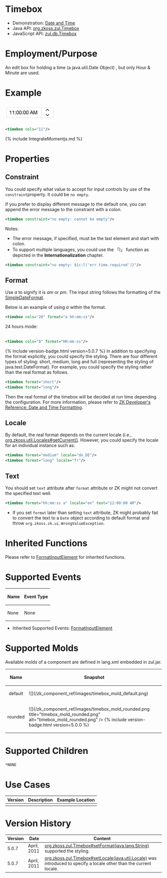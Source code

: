 

# Timebox

- Demonstration: [Date and Time](http://www.zkoss.org/zkdemo/input/date_and_time_picker)
- Java API: [org.zkoss.zul.Timebox](https://www.zkoss.org/javadoc/latest/zk/org/zkoss/zul/Timebox.html)
- JavaScript API: [zul.db.Timebox](https://www.zkoss.org/javadoc/latest/jsdoc/classes/zul.db.Timebox.html)


# Employment/Purpose

An edit box for holding a time (a java.util.Date Object) , but only Hour
& Minute are used.

# Example

![](/zk_component_ref/images/ZKCompRef_Timebox.png)

```xml
<timebox cols="11"/>
```

{% include IntegrateMomentjs.md %}

# Properties

## Constraint

You could specify what value to accept for input controls by use of the
`constraint`property. It could be `no empty`.

If you prefer to display different message to the default one, you can
append the error message to the constraint with a colon.

```xml
<timebox constraint="no empty: cannot be empty"/>
```

Notes:

- The error message, if specified, must be the last element and start
  with colon.
- To support multiple languages, you could use the 「l」 function as
  depicted in the **Internationalization** chapter.

```xml
<timebox constraint="no empty: ${c:l('err.time.required')}"/>
```

## Format

Use *a* to signify it is *am* or *pm*. The input string follows the
formatting of the
[SimpleDateFormat](http://java.sun.com/j2se/1.5.0/docs/api/java/text/SimpleDateFormat.html).

Below is an example of using *a* within the format.

```xml
<timebox cols="20" format="a hh:mm:ss"/>
```

24 hours mode:

```xml
 
<timebox cols="8" format="HH:mm:ss"/>
```

{% include version-badge.html version=5.0.7 %} In addition to specifying the format
explicitly, you could specify the styling. There are four different
types of styling: short, medium, long and full (representing the styling
of java.text.DateFormat). For example, you could specify the styling
rather than the real format as follows.

```xml
<timebox format="short"/>
<timebox format="long"/>
```

Then the real format of the timebox will be decided at run time
depending the configuration. For more information, please refer to [ZK Developer's Reference: Date and Time Formatting]({{site.baseurl}}/zk_dev_ref/internationalization/date_and_time_formatting).

## Locale

By default, the real format depends on the current locale (i.e.,
[org.zkoss.util.Locales#getCurrent()](https://www.zkoss.org/javadoc/latest/zk/org/zkoss/util/Locales.html#getCurrent()).
However, you could specify the locale for an individual instance such
as:

```xml
<timebox format="medium" locale="de_DE"/>
<timebox format="long" locale="fr"/>
```

## Text

You should set `text` attribute after `format` attribute or ZK might not
convert the specified text well.

```xml
<timebox format="hh:mm:ss a" locale="en" text="12:00:00 AM"/>
```

- If you set `format` later than setting `text` attribute, ZK might
  probably fail to convert the text to a `Date` object according to
  default format and throw `org.zkoss.zk.ui.WrongValueException`.

# Inherited Functions

Please refer to [ FormatInputElement]({{site.baseurl}}/zk_component_ref/base_components/formatinputelement)
for inherited functions.

# Supported Events

<table>
<thead>
<tr class="header">
<th><center>
<p>Name</p>
</center></th>
<th><center>
<p>Event Type</p>
</center></th>
</tr>
</thead>
<tbody>
<tr class="odd">
<td><p>None</p></td>
<td><p>None</p></td>
</tr>
</tbody>
</table>

- Inherited Supported Events: [ FormatInputElement]({{site.baseurl}}/zk_component_ref/base_components/formatinputelement#Supported_Events)

# Supported Molds

Available molds of a component are defined in lang.xml embedded in
zul.jar.

<table>
<thead>
<tr class="header">
<th><center>
<p>Name</p>
</center></th>
<th><center>
<p>Snapshot</p>
</center></th>
</tr>
</thead>
<tbody>
<tr class="odd">
<td><center>
<p>default</p>
</center></td>
<td>![](/zk_component_ref/images/timebox_mold_default.png)</td>
</tr>
<tr class="even">
<td><center>
<p>rounded</p>
</center></td>
<td><p>![](/zk_component_ref/images/timebox_mold_rounded.png
title="timebox_mold_rounded.png" alt="timebox_mold_rounded.png" /> {%
include version-badge.html version=5.0.0 %}</p></td>
</tr>
</tbody>
</table>

# Supported Children

`*NONE`

# Use Cases

| Version | Description | Example Location |
|---------|-------------|------------------|
|         |             |                  |

# Version History



| Version | Date        | Content                                                                                                                                         |
|---------|-------------|-------------------------------------------------------------------------------------------------------------------------------------------------|
| 5.0.7   | April, 2011 | [org.zkoss.zul.Timebox#setFormat(java.lang.String)](https://www.zkoss.org/javadoc/latest/zk/org/zkoss/zul/Timebox.html#setFormat(java.lang.String)) supported the styling.                                            |
| 5.0.7   | April, 2011 | [org.zkoss.zul.Timebox#setLocale(java.util.Locale)](https://www.zkoss.org/javadoc/latest/zk/org/zkoss/zul/Timebox.html#setLocale(java.util.Locale)) was introduced to specify a locale other than the current locale. |


